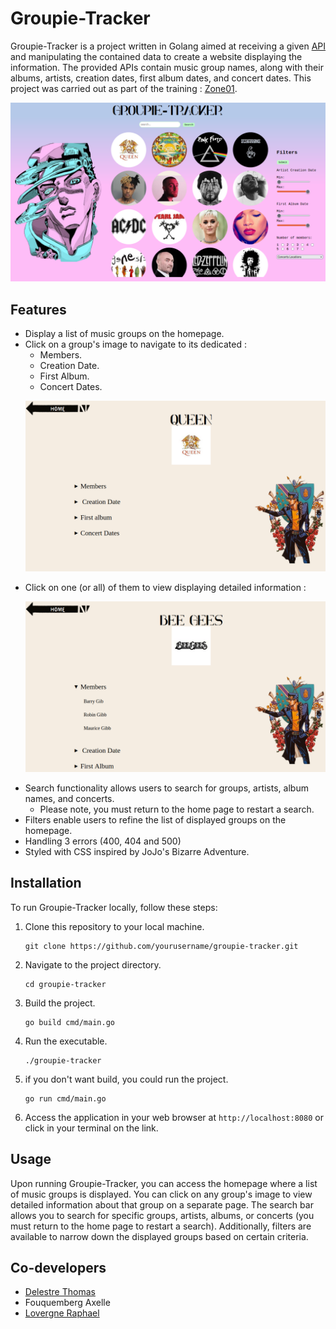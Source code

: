 # Groupie-Tracker

Groupie-Tracker is a project written in Golang aimed at receiving a given [API](https://groupietrackers.herokuapp.com/api) and manipulating the contained data to create a website displaying the information. The provided APIs contain music group names, along with their albums, artists, creation dates, first album dates, and concert dates.
This project was carried out as part of the training : [Zone01](https://zone01rouennormandie.org/).
<p align="center">
  <img src="picturesReadme/home.png" alt="home">
</p>

## Features

- Display a list of music groups on the homepage.
- Click on a group's image to navigate to its dedicated : 
   - Members.
   - Creation Date.
   - First Album.
   - Concert Dates.
   <p align="center">
   <img src="picturesReadme/artist_page.png" alt="artist_page" width="500">
   </p>
- Click on one (or all) of them to view displaying detailed information :
   <p align="center">
   <img src="picturesReadme/artist_detailed.png" alt="artist_detailed" width="500">
   </p>
- Search functionality allows users to search for groups, artists, album names, and concerts.
   - Please note, you must return to the home page to restart a search.
- Filters enable users to refine the list of displayed groups on the homepage.
- Handling 3 errors (400, 404 and 500)
- Styled with CSS inspired by JoJo's Bizarre Adventure.

## Installation

To run Groupie-Tracker locally, follow these steps:

1. Clone this repository to your local machine.
   ```
   git clone https://github.com/yourusername/groupie-tracker.git
   ```
2. Navigate to the project directory.
   ```
   cd groupie-tracker
   ```
3. Build the project.
   ```
   go build cmd/main.go
   ```
4. Run the executable.
   ```
   ./groupie-tracker
   ```
5. if you don't want build, you could run the project.
   ```
   go run cmd/main.go
   ```
6. Access the application in your web browser at `http://localhost:8080` or click in your terminal on the link.

## Usage

Upon running Groupie-Tracker, you can access the homepage where a list of music groups is displayed. You can click on any group's image to view detailed information about that group on a separate page. The search bar allows you to search for specific groups, artists, albums, or concerts (you must return to the home page to restart a search). Additionally, filters are available to narrow down the displayed groups based on certain criteria.

## Co-developers

- [Delestre Thomas](https://github.com/Thomas-Delestre)
- Fouquemberg Axelle
- [Lovergne Raphael](https://github.com/Ne0Jiku)